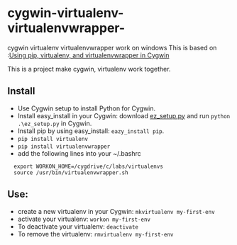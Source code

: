# cygwin-virtualenv-virtualenvwrapper-
cygwin virtualenv virtualenvwrapper work on windows
This is based on :[Using pip, virtualenv, and virtualenvwrapper in Cygwin](http://anythingsimple.blogspot.com/2010/04/using-pip-virtualenv-and.html)


This is a project make cygwin, virtualenv work together. 

## Install

* Use Cygwin setup to install Python for Cygwin.
* Install easy_install in your Cygwin: download [ez_setup.py](http://peak.telecommunity.com/dist/ez_setup.py) and run ```python .\ez_setup.py``` in Cygwin.
* Install pip by using easy_install: ```eazy_install pip```.
* ```pip install virtualenv```
* ```pip install virtualenvwrapper```
* add the following lines into your ~/.bashrc
```
  export WORKON_HOME=/cygdrive/c/labs/virtualenvs
  source /usr/bin/virtualenvwrapper.sh
```

## Use:

* create a new virtualenv in your Cygwin: ```mkvirtualenv my-first-env```
* activate your virtualenv: ```workon my-first-env``` 
* To deactivate your virtualenv: ```deactivate``` 
* To remove the virtualenv: ```rmvirtualenv my-first-env```



